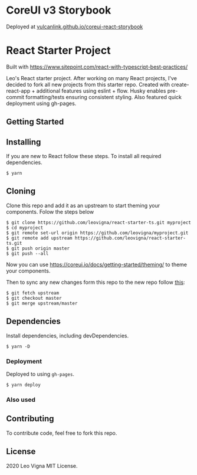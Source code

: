 # CoreUI v3 Storybook
Deployed at [vulcanlink.github.io/coreui-react-storybook](https://vulcanlink.github.io/coreui-react-storybook/)

# React Starter Project
Built with https://www.sitepoint.com/react-with-typescript-best-practices/

Leo's React starter project.
After working on many React projects, I've decided to fork all new projects from this starter repo. Created with create-react-app + additional features using eslint + flow. Husky enables pre-commit formatting/tests ensuring consistent styling. Also featured quick deployment using gh-pages.

## Getting Started

## Installing

If you are new to React follow these steps.
To install all required dependencies.

```
$ yarn
```

## Cloning 
Clone this repo and add it as an upstream to start theming your components.
Folow the steps below
```
$ git clone https://github.com/leovigna/react-starter-ts.git myproject
$ cd myproject
$ git remote set-url origin https://github.com/leovigna/myproject.git
$ git remote add upstream https://github.com/leovigna/react-starter-ts.git
$ git push origin master
$ git push --all
```

Now you can use https://coreui.io/docs/getting-started/theming/ to theme your components.

Then to sync any new changes form this repo to the new repo follow [this](https://help.github.com/en/articles/syncing-a-fork):
```
$ git fetch upstream
$ git checkout master
$ git merge upstream/master
```

## Dependencies
Install dependencies, including devDependencies.

```
$ yarn -D
```

### Deployment
Deployed to []() using `gh-pages`.

```
$ yarn deploy
```

### Also used

## Contributing
To contribute code, feel free to fork this repo.

## License

2020 Leo Vigna
MIT License.
